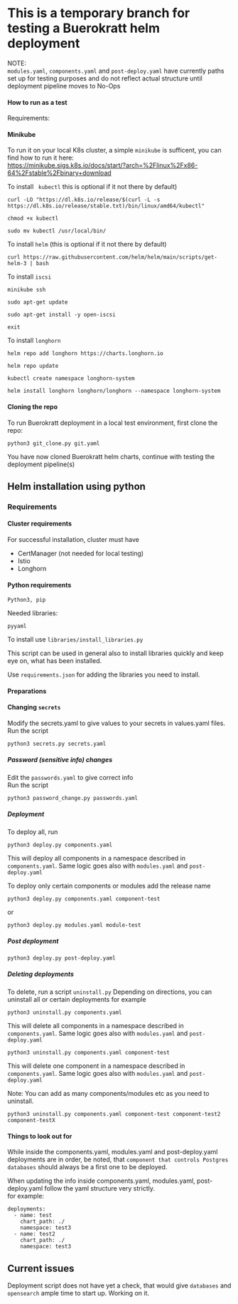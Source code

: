 # This is a temporary branch for testing a Buerokratt helm deployment
NOTE:   
`modules.yaml`, `components.yaml` and `post-deploy.yaml` have currently paths set up for testing purposes and do not reflect actual structure until deployment pipeline moves to No-Ops

#### How to run as a test 

Requirements:  

#### Minikube
To run it on your local K8s cluster, a simple `minikube` is sufficent, you can find how to run it here:  
https://minikube.sigs.k8s.io/docs/start/?arch=%2Flinux%2Fx86-64%2Fstable%2Fbinary+download

To install ` kubectl` this is optional if it not there by default)

```
curl -LO "https://dl.k8s.io/release/$(curl -L -s https://dl.k8s.io/release/stable.txt)/bin/linux/amd64/kubectl"
```
```
chmod +x kubectl
```
```
sudo mv kubectl /usr/local/bin/
```

To install `helm` (this is optional if it not there by default)

```
curl https://raw.githubusercontent.com/helm/helm/main/scripts/get-helm-3 | bash
```

To install `iscsi`
```
minikube ssh
```
```
sudo apt-get update
```
```
sudo apt-get install -y open-iscsi
```
```
exit
```

To install `longhorn`  
```
helm repo add longhorn https://charts.longhorn.io
```
```
helm repo update
```
```
kubectl create namespace longhorn-system
```
```
helm install longhorn longhorn/longhorn --namespace longhorn-system
```

#### Cloning the repo
To run Buerokratt deployment in a local test environment, first clone the repo:

```
python3 git_clone.py git.yaml
```
You have now cloned Buerokratt helm charts, continue with testing the deployment pipeline(s)
## Helm installation using python 


### Requirements  

#### Cluster requirements
For successful installation, cluster must have  
 - CertManager (not needed for local testing)
 - Istio 
 - Longhorn

#### Python requirements  

`Python3, pip`  

Needed libraries:  

`pyyaml`  

To install use `libraries/install_libraries.py`   

This script can be used in general also to install libraries quickly and keep eye on, what has been installed.  

Use `requirements.json` for adding the libraries you need to install.

#### Preparations 

#### Changing `secrets`

Modify the secrets.yaml to give values to your secrets in values.yaml files.  
Run the script  

```
python3 secrets.py secrets.yaml
```


##### Password (sensitive info) changes

Edit the `passwords.yaml` to give correct info  
Run the script

```
python3 password_change.py passwords.yaml
```


##### Deployment
To deploy all, run 

```
python3 deploy.py components.yaml
```

This will deploy all components in a namespace described in `components.yaml`. Same logic goes also with `modules.yaml` and `post-deploy.yaml`


To deploy only certain components or modules add the release name

```
python3 deploy.py components.yaml component-test
```
or
```
python3 deploy.py modules.yaml module-test
```


##### Post deployment

```
python3 deploy.py post-deploy.yaml
```

##### Deleting deployments

To delete, run a script `uninstall.py`
Depending on directions, you can uninstall all or certain deployments
for example


```
python3 uninstall.py components.yaml
```
This will delete all components in a namespace described in `components.yaml`. Same logic goes also with `modules.yaml` and `post-deploy.yaml`

```
python3 uninstall.py components.yaml component-test
```

This will delete one component in a namespace described in `components.yaml`. Same logic goes also with `modules.yaml` and `post-deploy.yaml`

Note: You can add as many components/modules etc as you need to uninstall.

```
python3 uninstall.py components.yaml component-test component-test2 component-testX
```


#### Things to look out for
While inside the components.yaml, modules.yaml and post-deploy.yaml deployments are in order, be noted, that `component that controls Postgres databases` should always be a first one to be deployed.

When updating the info inside components.yaml, modules.yaml, post-deploy.yaml follow the yaml structure very strictly.  
for example:

```
deployments:
  - name: test
    chart_path: ./
    namespace: test3
  - name: test2
    chart_path: ./
    namespace: test3
```

## Current issues
Deployment script does not have yet a check, that would give `databases` and `opensearch` ample time to start up. Working on it.

